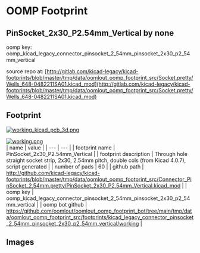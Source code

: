 # OOMP Footprint  
## PinSocket_2x30_P2.54mm_Vertical  by none  
  
oomp key: oomp_kicad_legacy_connector_pinsocket_2_54mm_pinsocket_2x30_p2_54mm_vertical  
  
source repo at: [http://gitlab.com/kicad-legacy/kicad-footprints/blob/master/tmp/data/oomlout_oomp_footprint_src/Socket.pretty/Wells_648-0482211SA01.kicad_mod](http://gitlab.com/kicad-legacy/kicad-footprints/blob/master/tmp/data/oomlout_oomp_footprint_src/Socket.pretty/Wells_648-0482211SA01.kicad_mod)  
## Footprint  
  
[![working_kicad_pcb_3d.png](working_kicad_pcb_3d_600.png)](working_kicad_pcb_3d.png)  
  
[![working.png](working_600.png)](working.png)  
| name | value | 
| --- | --- | 
| footprint name | PinSocket_2x30_P2.54mm_Vertical | 
| footprint description | Through hole straight socket strip, 2x30, 2.54mm pitch, double cols (from Kicad 4.0.7), script generated | 
| number of pads | 60 | 
| github path | http://github.com/kicad-legacy/kicad-footprints/blob/master/tmp/data/oomlout_oomp_footprint_src/Connector_PinSocket_2.54mm.pretty/PinSocket_2x30_P2.54mm_Vertical.kicad_mod | 
| oomp key | oomp_kicad_legacy_connector_pinsocket_2_54mm_pinsocket_2x30_p2_54mm_vertical | 
| oomp bot github | https://github.com/oomlout/oomlout_oomp_footprint_bot/tree/main/tmp/data/oomlout_oomp_footprint_src/footprints/kicad_legacy_connector_pinsocket_2_54mm_pinsocket_2x30_p2_54mm_vertical/working | 
## Images  
